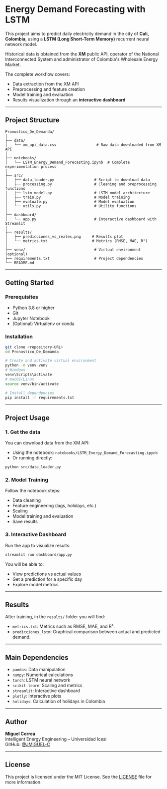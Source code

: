 # Energy Demand Forecasting with LSTM

This project aims to predict daily electricity demand in the city of **Cali, Colombia**, using a **LSTM (Long Short-Term Memory)** recurrent neural network model.

Historical data is obtained from the **XM** public API, operator of the National Interconnected System and administrator of Colombia's Wholesale Energy Market.

The complete workflow covers:

- Data extraction from the XM API
- Preprocessing and feature creation
- Model training and evaluation
- Results visualization through an **interactive dashboard**

---

## Project Structure

```
Pronostico_De_Demanda/
│
├── data/
│   └── xm_api_data.csv                  # Raw data downloaded from XM API
│
├── notebooks/
│   └── LSTM_Energy_Demand_Forecasting.ipynb  # Complete experimentation process
│
├── src/
│   ├── data_loader.py                  # Script to download data
│   ├── processing.py                   # Cleaning and preprocessing functions
│   ├── lstm_model.py                   # LSTM model architecture
│   ├── train.py                        # Model training
│   ├── evaluate.py                     # Model evaluation
│   └── utils.py                        # Utility functions
│
├── dashboard/
│   └── app.py                          # Interactive dashboard with Streamlit
│
├── results/
│   ├── predicciones_vs_reales.png     # Results plot
│   └── metrics.txt                    # Metrics (RMSE, MAE, R²)
│
├── venv/                               # Virtual environment (optional)
├── requirements.txt                    # Project dependencies
└── README.md
```

---

## Getting Started

### Prerequisites

- Python 3.8 or higher
- Git
- Jupyter Notebook
- (Optional) Virtualenv or conda

### Installation

```bash
git clone <repository-URL>
cd Pronostico_De_Demanda

# Create and activate virtual environment
python -m venv venv
# Windows
venv\Scripts\activate
# macOS/Linux
source venv/bin/activate

# Install dependencies
pip install -r requirements.txt
```

---

## Project Usage

### 1. Get the data

You can download data from the XM API:

- Using the notebook: `notebooks/LSTM_Energy_Demand_Forecasting.ipynb`
- Or running directly:

```bash
python src/data_loader.py
```

### 2. Model Training

Follow the notebook steps:

- Data cleaning
- Feature engineering (lags, holidays, etc.)
- Scaling
- Model training and evaluation
- Save results

### 3. Interactive Dashboard

Run the app to visualize results:

```bash
streamlit run dashboard/app.py
```

You will be able to:

- View predictions vs actual values
- Get a prediction for a specific day
- Explore model metrics

---

## Results

After training, in the `results/` folder you will find:

- `metrics.txt`: Metrics such as RMSE, MAE, and R².
- `predicciones_lstm`: Graphical comparison between actual and predicted demand.

---

## Main Dependencies

- `pandas`: Data manipulation
- `numpy`: Numerical calculations
- `torch`: LSTM neural network
- `scikit-learn`: Scaling and metrics
- `streamlit`: Interactive dashboard
- `plotly`: Interactive plots
- `holidays`: Calculation of holidays in Colombia

---

## Author

**Miguel Correa**  
Intelligent Energy Engineering – Universidad Icesi  
GitHub: [@JMIGUEL-C](https://github.com/JMIGUEL-C)

---

## License

This project is licensed under the MIT License. See the [LICENSE](LICENSE) file for more information.